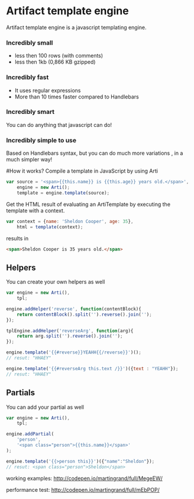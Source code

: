 # Artifact template engine
Artifact template engine is a javascript templating engine.

### Incredibly small
- less then 100 rows (with comments)
- less then 1kb (0,866 KB gzipped)

### Incredibly fast
- It uses regular expressions
- More than 10 times faster compared to Handlebars

### Incredibly smart
You can do anything that javascript can do!

### Incredibly simple to use
Based on Handlebars syntax, but you can do much more variations , in a much simpler way!

#How it works?
Compile a template in JavaScript by using Arti


```js
var source = '<span>{{this.name}} is {{this.age}} years old.</span>',
    engine = new Arti();
    template = engine.template(source);
```

Get the HTML result of evaluating an ArtiTemplate by executing the template with a context.


```js
var context = {name: 'Sheldon Cooper', age: 35},
    html = template(context);
```
results in

```html
<span>Sheldon Cooper is 35 years old.</span>
```

## Helpers
You can create your own helpers as well


```js
var engine = new Arti(),
    tpl;

engine.addHelper('reverse', function(contentBlock){
    return contentBlock().split('').reverse().join('');      
});

tplEngine.addHelper('reverseArg', function(arg){
    return arg.split('').reverse().join('');      
});

engine.template('{{#reverse}}YEAHH{{/reverse}}')();
// resut: "HHAEY"

engine.template('{{#reverseArg this.text /}}')({text : "YEAHH"});
// resut: "HHAEY"
```
## Partials
You can add your partial as well


```js
var engine = new Arti(),
    tpl;

engine.addPartial(
    'person', 
    '<span class="person">{{this.name}}</span>'
);

engine.template('{{>person this}}')({"name":"Sheldon"});
// resut: <span class="person">Sheldon</span>
```

working examples:
http://codepen.io/martingrand/full/MegeEW/

performance test:
http://codepen.io/martingrand/full/mEbPOP/
